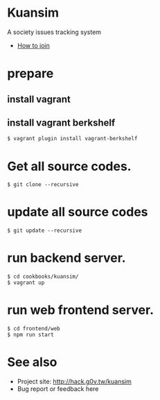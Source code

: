 # Kuansim

A society issues tracking system

- [How to join](https://g0v.hackpad.com/--1OaXIxVVPSd)

# prepare 

## install vagrant

## install vagrant berkshelf

```
$ vagrant plugin install vagrant-berkshelf
```

# Get all source codes.

```
$ git clone --recursive
```

# update all source codes

```
$ git update --recursive
```

# run backend server.

```
$ cd cookbooks/kuansim/
$ vagrant up
```

# run web frontend server.

```
$ cd frontend/web
$ npm run start
```

# See also

- Project site: http://hack.g0v.tw/kuansim
- Bug report or feedback here
